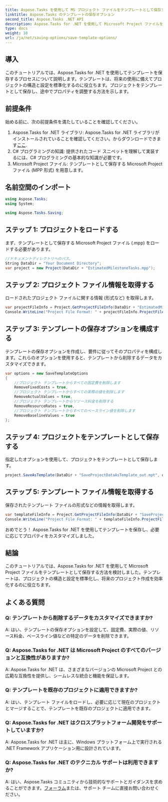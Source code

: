 ```yaml
---
title: Aspose.Tasks を使用して MS プロジェクト ファイルをテンプレートとして保存する
linktitle: Aspose.Tasks のテンプレートの保存オプション
second_title: Aspose.Tasks .NET API
description: Aspose.Tasks for .NET を使用して Microsoft Project ファイルをテンプレートとして保存する方法を学びます。テンプレート設定をカスタマイズして、プロジェクト管理を効率化します。
type: docs
weight: 18
url: /ja/net/saving-options/save-template-options/
---
```

## 導入
このチュートリアルでは、Aspose.Tasks for .NET を使用してテンプレートを保存するプロセスについて説明します。テンプレートは、将来の使用に備えてプロジェクトの構造と設定を標準化するのに役立ちます。プロジェクトをテンプレートとして保存し、途中でプロパティを調整する方法を示します。
## 前提条件
始める前に、次の前提条件を満たしていることを確認してください。
1.  Aspose.Tasks for .NET ライブラリ: Aspose.Tasks for .NET ライブラリがインストールされていることを確認してください。からダウンロードできます[ここ](https://releases.aspose.com/tasks/net/).
2. C# プログラミングの知識: 提供されたコード スニペットを理解して実装するには、C# プログラミングの基本的な知識が必要です。
3. Microsoft Project ファイル: テンプレートとして保存する Microsoft Project ファイル (MPP 形式) を用意します。

## 名前空間のインポート
```csharp
using Aspose.Tasks;
using System;

using Aspose.Tasks.Saving;
```
## ステップ 1: プロジェクトをロードする
まず、テンプレートとして保存する Microsoft Project ファイル (.mpp) をロードする必要があります。
```csharp
//ドキュメントディレクトリへのパス。
String DataDir = "Your Document Directory";
var project = new Project(DataDir + "EstimatedMilestoneTasks.mpp");
```
## ステップ 2: プロジェクト ファイル情報を取得する
ロードされたプロジェクト ファイルに関する情報 (形式など) を取得します。
```csharp
var projectFileInfo = Project.GetProjectFileInfo(DataDir + "EstimatedMilestoneTasks.mpp");
Console.WriteLine("Project File Format: " + projectFileInfo.ProjectFileFormat);
```
## ステップ 3: テンプレートの保存オプションを構成する
テンプレートの保存オプションを作成し、要件に従ってそのプロパティを構成します。これらのオプションを使用すると、テンプレートから削除するデータをカスタマイズできます。
```csharp
var options = new SaveTemplateOptions
{
	//プロジェクト テンプレートからすべての固定費を削除します
	RemoveFixedCosts = true,
	//プロジェクト テンプレートからすべての実際の値を削除します
	RemoveActualValues = true,
	//プロジェクト テンプレートからリソース料金を削除する
	RemoveResourceRates = true,
	//プロジェクト テンプレートからすべてのベースライン値を削除します
	RemoveBaselineValues = true
};
```
## ステップ 4: プロジェクトをテンプレートとして保存する
指定したオプションを使用して、プロジェクトをテンプレートとして保存します。
```csharp
project.SaveAsTemplate(DataDir + "SaveProjectDataAsTemplate_out.mpt", options);
```
## ステップ 5: テンプレート ファイル情報を取得する
保存されたテンプレート ファイルの形式などの情報を取得します。
```csharp
var templateFileInfo = Project.GetProjectFileInfo(DataDir + "SaveProjectDataAsTemplate_out.mpt");
Console.WriteLine("Project File Format: " + templateFileInfo.ProjectFileFormat);
```
おめでとう！ Aspose.Tasks for .NET を使用してテンプレートを保存し、必要に応じてプロパティをカスタマイズしました。

## 結論
このチュートリアルでは、Aspose.Tasks for .NET を使用して Microsoft Project ファイルをテンプレートとして保存する方法を検討しました。テンプレートは、プロジェクトの構造と設定を標準化し、将来のプロジェクト作成を効率化するのに役立ちます。
## よくある質問
### Q: テンプレートから削除するデータをカスタマイズできますか?
A: はい、テンプレートの保存オプションを設定して、固定費、実際の値、リソース料金、ベースライン値などの特定のデータを削除できます。
### Q: Aspose.Tasks for .NET は Microsoft Project のすべてのバージョンと互換性がありますか?
A: Aspose.Tasks for .NET は、さまざまなバージョンの Microsoft Project との広範な互換性を提供し、シームレスな統合と機能を保証します。
### Q: テンプレートを既存のプロジェクトに適用できますか?
A: はい、テンプレート ファイルをロードし、必要に応じて現在のプロジェクトとマージすることで、テンプレートを既存のプロジェクトに適用できます。
### Q: Aspose.Tasks for .NET はクロスプラットフォーム開発をサポートしていますか?
A: Aspose.Tasks for .NET は主に、Windows プラットフォーム上で実行される .NET Framework アプリケーション用に設計されています。
### Q: Aspose.Tasks for .NET のテクニカル サポートは利用できますか?
 A: はい、Aspose.Tasks コミュニティから技術的なサポートとガイダンスを求めることができます。[フォーラム](https://forum.aspose.com/c/tasks/15)または、サポート チームに直接お問い合わせください。